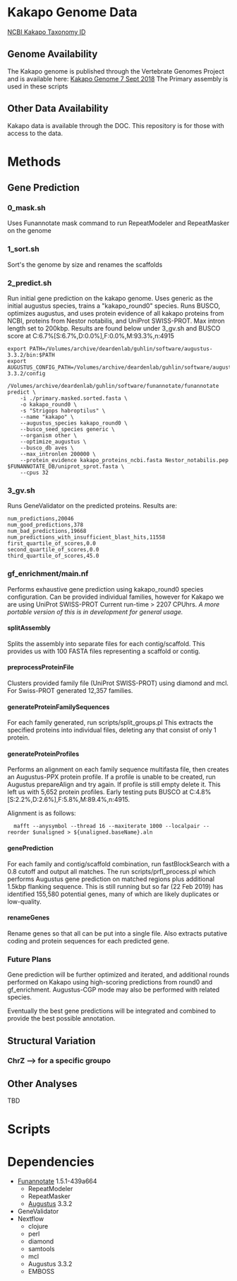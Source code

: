 # Kakapo Genome Data

[NCBI Kakapo Taxonomy ID](https://www.ncbi.nlm.nih.gov/Taxonomy/Browser/wwwtax.cgi?id=57251)

## Genome Availability
The Kakapo genome is published through the Vertebrate Genomes Project and is available here:
[Kakapo Genome 7 Sept 2018](https://vgp.github.io/genomeark/Strigops_habroptilus/)
The Primary assembly is used in these scripts

## Other Data Availability
Kakapo data is available through the DOC. This repository is for those with access to the data.

# Methods

## Gene Prediction

### 0_mask.sh
Uses Funannotate mask command to run RepeatModeler and RepeatMasker on the genome

### 1_sort.sh
Sort's the genome by size and renames the scaffolds

### 2_predict.sh
Run initial gene prediction on the kakapo genome. Uses generic as the initial augustus species,
trains a "kakapo_round0" species. Runs BUSCO, optimizes augustus, and uses protein evidence of
all kakapo proteins from NCBI, proteins from Nestor notabilis, and UniProt SWISS-PROT. Max intron length set to 200kbp. Results are found below under 3_gv.sh and BUSCO score at C:6.7%[S:6.7%,D:0.0%],F:0.0%,M:93.3%,n:4915

```
export PATH=/Volumes/archive/deardenlab/guhlin/software/augustus-3.3.2/bin:$PATH
export AUGUSTUS_CONFIG_PATH=/Volumes/archive/deardenlab/guhlin/software/augustus-3.3.2/config

/Volumes/archive/deardenlab/guhlin/software/funannotate/funannotate predict \
	-i ./primary.masked.sorted.fasta \
	-o kakapo_round0 \
	-s "Strigops habroptilus" \
	--name "kakapo" \
	--augustus_species kakapo_round0 \
	--busco_seed_species generic \
	--organism other \
	--optimize_augustus \
	--busco_db aves \
	--max_intronlen 200000 \
	--protein_evidence kakapo_proteins_ncbi.fasta Nestor_notabilis.pep $FUNANNOTATE_DB/uniprot_sprot.fasta \
	--cpus 32
```

### 3_gv.sh
Runs GeneValidator on the predicted proteins. Results are:

```
num_predictions,20046
num_good_predictions,378
num_bad_predictions,19668
num_predictions_with_insufficient_blast_hits,11558
first_quartile_of_scores,0.0
second_quartile_of_scores,0.0
third_quartile_of_scores,45.0
```

### gf_enrichment/main.nf
Performs exhaustive gene prediction using kakapo_round0 species configuration.
Can be provided individual families, however for Kakapo we are using UniProt SWISS-PROT
Current run-time > 2207 CPUhrs. *A more portable version of this is in development for general usage.*

#### splitAssembly
Splits the assembly into separate files for each contig/scaffold. This provides us with 100 FASTA files representing a scaffold or contig.

#### preprocessProteinFile
Clusters provided family file (UniProt SWISS-PROT) using diamond and mcl. For Swiss-PROT generated 12,357 families.

#### generateProteinFamilySequences
For each family generated, run scripts/split_groups.pl
This extracts the specified proteins into individual files, deleting any that consist of only 1 protein.

#### generateProteinProfiles
Performs an alignment on each family sequence multifasta file, then creates an Augustus-PPX protein profile.
If a profile is unable to be created, run Augustus prepareAlign and try again. If profile is still empty delete it.
This left us with 5,652 protein profiles. Early testing puts BUSCO at C:4.8%[S:2.2%,D:2.6%],F:5.8%,M:89.4%,n:4915.

Alignment is as follows:
```
  mafft --anysymbol --thread 16 --maxiterate 1000 --localpair --reorder $unaligned > ${unaligned.baseName}.aln
```

#### genePrediction
For each family and contig/scaffold combination, run fastBlockSearch with a 0.8 cutoff and output all matches.
The run scripts/prfl_process.pl which performs Augustus gene prediction on matched regions plus additional
1.5kbp flanking sequence. This is still running but so far (22 Feb 2019) has identified 155,580 potential genes, many of which are likely duplicates or low-quality.

#### renameGenes
Rename genes so that all can be put into a single file. Also extracts putative coding and protein sequences for each predicted gene.

### Future Plans
Gene prediction will be further optimized and iterated, and additional rounds performed on Kakapo using high-scoring
predictions from round0 and gf_enrichment. Augustus-CGP mode may also be performed with related species.

Eventually the best gene predictions will be integrated and combined to provide the best possible annotation.

## Structural Variation
### ChrZ --> for a specific groupo

## Other Analyses
TBD

# Scripts

# Dependencies
* [Funannotate](https://github.com/nextgenusfs/funannotate) 1.5.1-439a664
  * RepeatModeler
  * RepeatMasker
  * [Augustus](https://github.com/Gaius-Augustus/Augustus) 3.3.2
* GeneValidator
* Nextflow
  * clojure
  * perl
  * diamond
  * samtools
  * mcl
  * Augustus 3.3.2
  * EMBOSS
